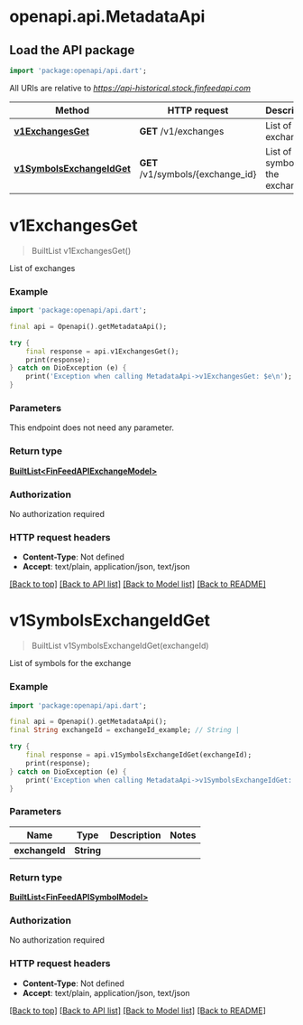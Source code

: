 # openapi.api.MetadataApi

## Load the API package
```dart
import 'package:openapi/api.dart';
```

All URIs are relative to *https://api-historical.stock.finfeedapi.com*

Method | HTTP request | Description
------------- | ------------- | -------------
[**v1ExchangesGet**](MetadataApi.md#v1exchangesget) | **GET** /v1/exchanges | List of exchanges
[**v1SymbolsExchangeIdGet**](MetadataApi.md#v1symbolsexchangeidget) | **GET** /v1/symbols/{exchange_id} | List of symbols for the exchange


# **v1ExchangesGet**
> BuiltList<FinFeedAPIExchangeModel> v1ExchangesGet()

List of exchanges

### Example
```dart
import 'package:openapi/api.dart';

final api = Openapi().getMetadataApi();

try {
    final response = api.v1ExchangesGet();
    print(response);
} catch on DioException (e) {
    print('Exception when calling MetadataApi->v1ExchangesGet: $e\n');
}
```

### Parameters
This endpoint does not need any parameter.

### Return type

[**BuiltList&lt;FinFeedAPIExchangeModel&gt;**](FinFeedAPIExchangeModel.md)

### Authorization

No authorization required

### HTTP request headers

 - **Content-Type**: Not defined
 - **Accept**: text/plain, application/json, text/json

[[Back to top]](#) [[Back to API list]](../README.md#documentation-for-api-endpoints) [[Back to Model list]](../README.md#documentation-for-models) [[Back to README]](../README.md)

# **v1SymbolsExchangeIdGet**
> BuiltList<FinFeedAPISymbolModel> v1SymbolsExchangeIdGet(exchangeId)

List of symbols for the exchange

### Example
```dart
import 'package:openapi/api.dart';

final api = Openapi().getMetadataApi();
final String exchangeId = exchangeId_example; // String | 

try {
    final response = api.v1SymbolsExchangeIdGet(exchangeId);
    print(response);
} catch on DioException (e) {
    print('Exception when calling MetadataApi->v1SymbolsExchangeIdGet: $e\n');
}
```

### Parameters

Name | Type | Description  | Notes
------------- | ------------- | ------------- | -------------
 **exchangeId** | **String**|  | 

### Return type

[**BuiltList&lt;FinFeedAPISymbolModel&gt;**](FinFeedAPISymbolModel.md)

### Authorization

No authorization required

### HTTP request headers

 - **Content-Type**: Not defined
 - **Accept**: text/plain, application/json, text/json

[[Back to top]](#) [[Back to API list]](../README.md#documentation-for-api-endpoints) [[Back to Model list]](../README.md#documentation-for-models) [[Back to README]](../README.md)

